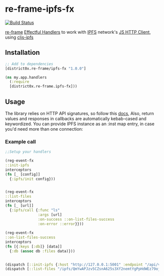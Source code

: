 # re-frame-ipfs-fx

[![Build Status](https://travis-ci.org/district0x/re-frame-ipfs-fx.svg?branch=master)](https://travis-ci.org/district0x/re-frame-ipfs-fx)

[re-frame](https://github.com/Day8/re-frame) [Effectful Handlers](https://github.com/Day8/re-frame/blob/develop/docs/EffectfulHandlers.md) to work with [IPFS](https://ipfs.io/) network's [JS HTTP Client](https://github.com/ipfs/js-ipfs-http-client), using [cljs-ipfs](https://github.com/district0x/cljs-ipfs-native)

## Installation
```clojure
;; Add to dependencies
[district0x.re-frame/ipfs-fx "1.0.0"]
```
```clojure
(ns my.app.handlers
  (:require 
  [district0x.re-frame.ipfs-fx]))
```

## Usage
The library relies on HTTP API signatures, so follow this [docs](https://github.com/ipfs/js-ipfs-api#api), Also, return values and responses in callbacks are automatically kebab-cased and keywordized. You can provide IPFS instance as an :inst map entry, in case you'd need more than one connection:


### Example call
```clojure
;;Setup your handlers

(reg-event-fx
::init-ipfs
interceptors
(fn [_ [config]]
  {:ipfs/init config}))                                                                     


(reg-event-fx
::list-files
interceptors
(fn [_ [url]]
  {:ipfs/call {:func "ls"
               :args [url]
               :on-success ::on-list-files-success
               :on-error ::error}}))  
               
(reg-event-fx
::on-list-files-success
interceptors
(fn [{:keys [:db]} [data]]
  {:db (assoc db :files data)}))

    
(dispatch [::init-ipfs {:host "http://127.0.0.1:5001" :endpoint "/api/v0"}])
(dispatch [::list-files "/ipfs/QmYwAPJzv5CZsnA625s3Xf2nemtYgPpHdWEz79ojWnPbdG/"])
```
